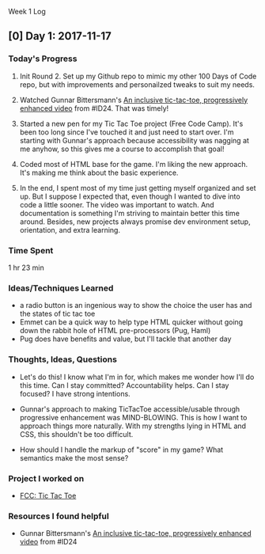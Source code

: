 Week 1 Log

## [0] Day 1: 2017-11-17

### Today's Progress

1. Init Round 2. Set up my Github repo to mimic my other 100 Days of Code repo, but with improvements and personailzed tweaks to suit my needs.

2. Watched Gunnar Bittersmann's [An inclusive tic-tac-toe, progressively enhanced video](https://youtu.be/36i2o26JE2M) from #ID24. That was timely!

3. Started a new pen for my Tic Tac Toe project (Free Code Camp). It's been too long since I've touched it and just need to start over. I'm starting with Gunnar's approach because accessibility was nagging at me anyhow, so this gives me a course to accomplish that goal!

4. Coded most of HTML base for the game. I'm liking the new approach. It's making me think about the basic experience.

5. In the end, I spent most of my time just getting myself organized and set up. But I suppose I expected that, even though I wanted to dive into code a little sooner. The video was important to watch. And documentation is something I'm striving to maintain better this time around. Besides, new projects always promise dev environment setup, orientation, and extra learning.

### Time Spent

1 hr 23 min

### Ideas/Techniques Learned

- a radio button is an ingenious way to show the choice the user has and the states of tic tac toe
- Emmet can be a quick way to help type HTML quicker without going down the rabbit hole of HTML pre-processors (Pug, Haml)
- Pug does have benefits and value, but I'll tackle that another day

### Thoughts, Ideas, Questions

- Let's do this! I know what I'm in for, which makes me wonder how I'll do this time. Can I stay committed? Accountability helps. Can I stay focused? I have strong intentions.

- Gunnar's approach to making TicTacToe accessible/usable through progressive enhancement was MIND-BLOWING. This is how I want to approach things more naturally. With my strengths lying in HTML and CSS, this shouldn't be too difficult.

- How should I handle the markup of "score" in my game? What semantics make the most sense?

### Project I worked on

- [FCC: Tic Tac Toe](https://codepen.io/digilou/pen/POOypV)

### Resources I found helpful

- Gunnar Bittersmann's [An inclusive tic-tac-toe, progressively enhanced video](https://youtu.be/36i2o26JE2M) from #ID24
